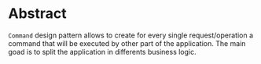 # Abstract
`Command` design pattern allows to create for every single request/operation a command that will be executed by other part of the application. The main goad is to split the application in differents business logic.
